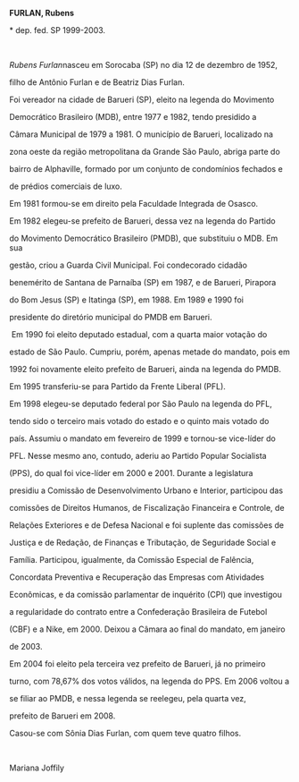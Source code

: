 **FURLAN, Rubens**



\* dep. fed. SP 1999-2003.



 



*Rubens Furlan*nasceu em Sorocaba (SP) no dia 12 de dezembro de 1952,

filho de Antônio Furlan e de Beatriz Dias Furlan.



Foi vereador na cidade de Barueri (SP), eleito na legenda do Movimento

Democrático Brasileiro (MDB), entre 1977 e 1982, tendo presidido a

Câmara Municipal de 1979 a 1981. O município de Barueri, localizado na

zona oeste da região metropolitana da Grande São Paulo, abriga parte do

bairro de Alphaville, formado por um conjunto de condomínios fechados e

de prédios comerciais de luxo.



Em 1981 formou-se em direito pela Faculdade Integrada de Osasco.



Em 1982 elegeu-se prefeito de Barueri, dessa vez na legenda do Partido

do Movimento Democrático Brasileiro (PMDB), que substituiu o MDB. Em sua

gestão, criou a Guarda Civil Municipal. Foi condecorado cidadão

benemérito de Santana de Parnaíba (SP) em 1987, e de Barueri, Pirapora

do Bom Jesus (SP) e Itatinga (SP), em 1988. Em 1989 e 1990 foi

presidente do diretório municipal do PMDB em Barueri.



 Em 1990 foi eleito deputado estadual, com a quarta maior votação do

estado de São Paulo. Cumpriu, porém, apenas metade do mandato, pois em

1992 foi novamente eleito prefeito de Barueri, ainda na legenda do PMDB.

Em 1995 transferiu-se para Partido da Frente Liberal (PFL).



Em 1998 elegeu-se deputado federal por São Paulo na legenda do PFL,

tendo sido o terceiro mais votado do estado e o quinto mais votado do

país. Assumiu o mandato em fevereiro de 1999 e tornou-se vice-líder do

PFL. Nesse mesmo ano, contudo, aderiu ao Partido Popular Socialista

(PPS), do qual foi vice-líder em 2000 e 2001. Durante a legislatura

presidiu a Comissão de Desenvolvimento Urbano e Interior, participou das

comissões de Direitos Humanos, de Fiscalização Financeira e Controle, de

Relações Exteriores e de Defesa Nacional e foi suplente das comissões de

Justiça e de Redação, de Finanças e Tributação, de Seguridade Social e

Família. Participou, igualmente, da Comissão Especial de Falência,

Concordata Preventiva e Recuperação das Empresas com Atividades

Econômicas, e da comissão parlamentar de inquérito (CPI) que investigou

a regularidade do contrato entre a Confederação Brasileira de Futebol

(CBF) e a Nike, em 2000. Deixou a Câmara ao final do mandato, em janeiro

de 2003.



Em 2004 foi eleito pela terceira vez prefeito de Barueri, já no primeiro

turno, com 78,67% dos votos válidos, na legenda do PPS. Em 2006 voltou a

se filiar ao PMDB, e nessa legenda se reelegeu, pela quarta vez,

prefeito de Barueri em 2008.



Casou-se com Sônia Dias Furlan, com quem teve quatro filhos.



 



Mariana Joffily



